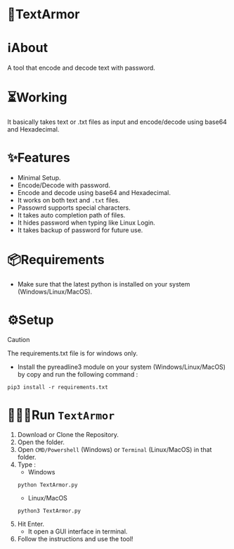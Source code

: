 # 🔏TextArmor

# ℹ️About
A tool that encode and decode text with password.

# ⏳Working
It basically takes text or .txt files as input and encode/decode using base64 and Hexadecimal.

# ✨Features
- Minimal Setup.
- Encode/Decode with password.
- Encode and decode using base64 and Hexadecimal.
- It works on both text and `.txt` files.
- Passowrd supports special characters.
- It takes auto completion path of files.
- It hides password when typing like Linux Login.
- It takes backup of password for future use.

# 📦Requirements
- Make sure that the latest python is installed on your system (Windows/Linux/MacOS).

# ⚙️Setup

>[!CAUTION]
>The requirements.txt file is for windows only.

- Install the pyreadline3 module on your system (Windows/Linux/MacOS) by copy and run the following command :
```
pip3 install -r requirements.txt
```

# 🏃🏻‍♂️Run `TextArmor`
1. Download or Clone the Repository.
2. Open the folder.
3. Open `CMD/Powershell` (Windows) or `Terminal` (Linux/MacOS) in that folder.
4. Type :
   - Windows
   ```
   python TextArmor.py
   ```
   - Linux/MacOS
   ```
   python3 TextArmor.py
   ```
5. Hit Enter.
   - It open a GUI interface in terminal.
6. Follow the instructions and use the tool!
